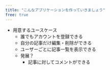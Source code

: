```yaml
---
title: "こんなアプリケーションを作っていきましょう"
free: true
---
```

* 用意するユースケース
    * 誰でもアカウントを登録できる
    * 自分の記事だけ編集・削除ができる
    * ユーザーごとに記事一覧を表示できる
    * 発展？
        * 記事に対してコメントができる